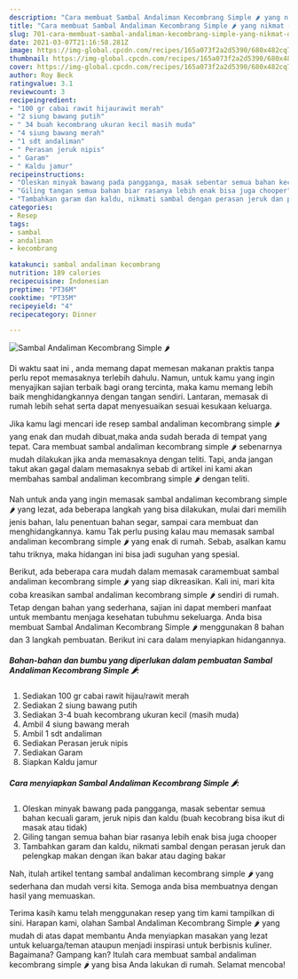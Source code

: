 ```yaml
---
description: "Cara membuat Sambal Andaliman Kecombrang Simple 🌶 yang nikmat dan Mudah Dibuat"
title: "Cara membuat Sambal Andaliman Kecombrang Simple 🌶 yang nikmat dan Mudah Dibuat"
slug: 701-cara-membuat-sambal-andaliman-kecombrang-simple-yang-nikmat-dan-mudah-dibuat
date: 2021-03-07T21:16:58.281Z
image: https://img-global.cpcdn.com/recipes/165a073f2a2d5390/680x482cq70/sambal-andaliman-kecombrang-simple-🌶-foto-resep-utama.jpg
thumbnail: https://img-global.cpcdn.com/recipes/165a073f2a2d5390/680x482cq70/sambal-andaliman-kecombrang-simple-🌶-foto-resep-utama.jpg
cover: https://img-global.cpcdn.com/recipes/165a073f2a2d5390/680x482cq70/sambal-andaliman-kecombrang-simple-🌶-foto-resep-utama.jpg
author: Roy Beck
ratingvalue: 3.1
reviewcount: 3
recipeingredient:
- "100 gr cabai rawit hijaurawit merah"
- "2 siung bawang putih"
- " 34 buah kecombrang ukuran kecil masih muda"
- "4 siung bawang merah"
- "1 sdt andaliman"
- " Perasan jeruk nipis"
- " Garam"
- " Kaldu jamur"
recipeinstructions:
- "Oleskan minyak bawang pada pangganga, masak sebentar semua bahan kecuali garam, jeruk nipis dan kaldu (buah kecobrang bisa ikut di masak atau tidak)"
- "Giling tangan semua bahan biar rasanya lebih enak bisa juga chooper"
- "Tambahkan garam dan kaldu, nikmati sambal dengan perasan jeruk dan pelengkap makan dengan ikan bakar atau daging bakar"
categories:
- Resep
tags:
- sambal
- andaliman
- kecombrang

katakunci: sambal andaliman kecombrang 
nutrition: 189 calories
recipecuisine: Indonesian
preptime: "PT36M"
cooktime: "PT35M"
recipeyield: "4"
recipecategory: Dinner

---
```



![Sambal Andaliman Kecombrang Simple 🌶](https://img-global.cpcdn.com/recipes/165a073f2a2d5390/680x482cq70/sambal-andaliman-kecombrang-simple-🌶-foto-resep-utama.jpg)

Di waktu  saat ini , anda memang dapat memesan makanan praktis tanpa perlu repot memasaknya terlebih dahulu. Namun, untuk kamu yang ingin menyajikan sajian terbaik bagi orang tercinta, maka kamu memang lebih baik menghidangkannya dengan tangan sendiri. Lantaran, memasak di rumah lebih sehat serta dapat menyesuaikan sesuai kesukaan keluarga.

Jika kamu lagi mencari ide resep sambal andaliman kecombrang simple 🌶 yang enak dan mudah dibuat,maka anda sudah berada di tempat yang tepat. Cara membuat sambal andaliman kecombrang simple 🌶  sebenarnya mudah dilakukan jika anda memasaknya dengan teliti. Tapi, anda jangan takut akan gagal dalam memasaknya 
sebab di artikel ini kami akan membahas sambal andaliman kecombrang simple 🌶 dengan teliti.  



Nah untuk anda yang ingin memasak sambal andaliman kecombrang simple 🌶 yang lezat, ada beberapa langkah yang bisa dilakukan, mulai dari memilih jenis bahan, lalu penentuan bahan segar, sampai cara membuat dan menghidangkannya. kamu Tak perlu pusing kalau mau memasak sambal andaliman kecombrang simple 🌶 yang enak di rumah. Sebab, asalkan kamu  tahu triknya, maka hidangan ini bisa jadi suguhan yang spesial.

Berikut, ada beberapa cara mudah dalam memasak caramembuat sambal andaliman kecombrang simple 🌶 yang siap dikreasikan. Kali ini, mari kita coba kreasikan sambal andaliman kecombrang simple 🌶 sendiri di rumah. Tetap dengan bahan yang sederhana, sajian ini dapat memberi manfaat untuk membantu menjaga kesehatan tubuhmu sekeluarga. Anda bisa membuat Sambal Andaliman Kecombrang Simple 🌶 menggunakan 8 bahan dan 3 langkah pembuatan. Berikut ini cara dalam menyiapkan hidangannya.

<!--inarticleads1-->

##### Bahan-bahan dan bumbu yang diperlukan dalam pembuatan Sambal Andaliman Kecombrang Simple 🌶:

1. Sediakan 100 gr cabai rawit hijau/rawit merah
1. Sediakan 2 siung bawang putih
1. Sediakan  3-4 buah kecombrang ukuran kecil (masih muda)
1. Ambil 4 siung bawang merah
1. Ambil 1 sdt andaliman
1. Sediakan  Perasan jeruk nipis
1. Sediakan  Garam
1. Siapkan  Kaldu jamur




<!--inarticleads2-->

##### Cara menyiapkan Sambal Andaliman Kecombrang Simple 🌶:

1. Oleskan minyak bawang pada pangganga, masak sebentar semua bahan kecuali garam, jeruk nipis dan kaldu (buah kecobrang bisa ikut di masak atau tidak)
1. Giling tangan semua bahan biar rasanya lebih enak bisa juga chooper
1. Tambahkan garam dan kaldu, nikmati sambal dengan perasan jeruk dan pelengkap makan dengan ikan bakar atau daging bakar




Nah, itulah artikel tentang  sambal andaliman kecombrang simple 🌶  yang sederhana dan mudah versi kita. Semoga anda bisa membuatnya dengan hasil yang memuaskan. 

Terima kasih kamu telah menggunakan resep yang tim kami tampilkan di sini. Harapan kami, olahan  Sambal Andaliman Kecombrang Simple 🌶 yang mudah di atas dapat membantu Anda menyiapkan masakan yang lezat untuk keluarga/teman ataupun menjadi inspirasi untuk berbisnis kuliner. Bagaimana? Gampang kan? Itulah cara membuat sambal andaliman kecombrang simple 🌶 yang bisa Anda lakukan di rumah. Selamat mencoba!

